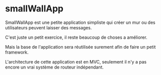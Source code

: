 # smallWallApp

SmallWallApp est une petite application simpliste qui créer un mur ou des utilisateurs peuvent laisser des messages.

C'est juste un petit exercice, il reste beaucoup de choses a améliorer.

Mais la base de l'application sera réutilisée surement afin de faire un petit framework.

L'architecture de cette application est en MVC, seulement il n'y a pas encore un vrai système de routeur indépendant.